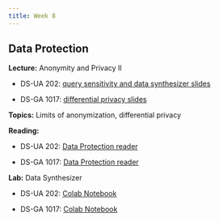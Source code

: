 ```yaml
---
title: Week 8
---
```


## Data Protection

**Lecture:** Anonymity and Privacy II

* DS-UA 202: [query sensitivity and data synthesizer slides]()
<!-- (../../../assets/8_privacy_202.pdf) -->
* DS-GA 1017: [differential privacy slides]()
<!-- (../../../assets/7_8_Privacy_1017.pdf) -->

**Topics:** Limits of anonymization, differential privacy

**Reading:**

* DS-UA 202: [Data Protection reader]()
<!-- (../../../assets/protection_reader__ua202.pdf) -->
* DS-GA 1017: [Data Protection reader]()
<!-- (../../../assets/protection_reader.pdf) -->

**Lab:** Data Synthesizer

* DS-UA 202: [Colab Notebook]()
<!-- (https://colab.research.google.com/drive/1y_gw86pcMQDQUSXr4KVuTmrSN3hb5VX9?usp=sharing) -->
* DS-GA 1017: [Colab Notebook]()
<!-- (https://colab.research.google.com/drive/1B0L4-VJbTZanptPMml4i-H442EfG5noZ?usp=sharing) -->
